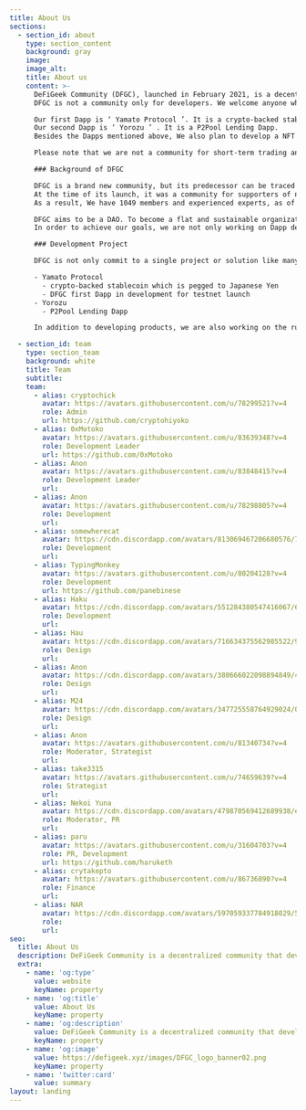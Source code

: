 ```yaml
---
title: About Us
sections:
  - section_id: about
    type: section_content
    background: gray
    image: 
    image_alt: 
    title: About us
    content: >-
      DeFiGeek Community (DFGC), launched in February 2021, is a decentralized community that develops DeFi Dapps and tools that contribute to Web3.
      DFGC is not a community only for developers. We welcome anyone who is interested in DeFi, and want to create an open community for every DeFier to share their thoughts and learn from each other.

      Our first Dapp is ‘ Yamato Protocol ’. It is a crypto-backed stablecoin which is pegged to Japanese Yen. 
      Our second Dapp is ‘ Yorozu ’ . It is a P2Pool Lending Dapp. 
      Besides the Dapps mentioned above, We also plan to develop a NFT platform and web3 tools to extend the token utility.

      Please note that we are not a community for short-term trading and speculation.

      ### Background of DFGC

      DFGC is a brand new community, but its predecessor can be traced back to 2017. 
      At the time of its launch, it was a community for supporters of new crypto projects to gather, communicate and share thoughts of the crypto market. More than 4 Years have passed since then, and the crypto market has grown significantly. So we rebranded ourselves and decided to transform ourselves into a development community which focuses on DeFi.
      As a result, We have 1049 members and experienced experts, as of October 25, 2021.

      DFGC aims to be a DAO. To become a flat and sustainable organization, we are making efforts to increase the fluidity within the allocation of roles to avoid authority. We welcome all members to demonstrate initiative and leadership.
      In order to achieve our goals, we are not only working on Dapp development, but also on establishing a code of conduct and guidelines to clarify discipline, values and objectives. We aim to be the most active and valuable community in Japanese-speaking communities, which focuses on the development of Web3 middleware and tools.

      ### Development Project

      DFGC is not only commit to a single project or solution like many other communities. With our experienced members, we are always exploring and developing multi-projects, which will be necessary to realize web3.

      - Yamato Protocol
        - crypto-backed stablecoin which is pegged to Japanese Yen
        - DFGC first Dapp in development for testnet launch
      - Yorozu
        - P2Pool Lending Dapp

      In addition to developing products, we are also working on the rules and governance flow that are necessary to grow a community.

  - section_id: team
    type: section_team
    background: white
    title: Team
    subtitle: 
    team:
      - alias: cryptochick
        avatar: https://avatars.githubusercontent.com/u/78299521?v=4
        role: Admin
        url: https://github.com/cryptohiyoko
      - alias: 0xMotoko
        avatar: https://avatars.githubusercontent.com/u/83639348?v=4
        role: Development Leader
        url: https://github.com/0xMotoko
      - alias: Anon
        avatar: https://avatars.githubusercontent.com/u/83848415?v=4
        role: Development Leader
        url: 
      - alias: Anon
        avatar: https://avatars.githubusercontent.com/u/78298805?v=4
        role: Development
        url: 
      - alias: somewherecat
        avatar: https://cdn.discordapp.com/avatars/813069467206680576/7e8ef1d6b3fb0d2bc8032ad7730e1997.png
        role: Development
        url: 
      - alias: TypingMonkey
        avatar: https://avatars.githubusercontent.com/u/80204128?v=4
        role: Development
        url: https://github.com/panebinese
      - alias: Haku
        avatar: https://cdn.discordapp.com/avatars/551284380547416067/61df30752ba58a549fec0429313736bf.png?size=240
        role: Development
        url: 
      - alias: Hau
        avatar: https://cdn.discordapp.com/avatars/716634375562985522/9bc72ba3ef70375685f793b198ef0a1a.png
        role: Design
        url: 
      - alias: Anon
        avatar: https://cdn.discordapp.com/avatars/380666022098894849/4e7faca113a08ed3c5f510b59335eed4.webp
        role: Design
        url: 
      - alias: M24
        avatar: https://cdn.discordapp.com/avatars/347725558764929024/062514185d7766e08c6a9bb0cd3c795f.webp
        role: Design
        url: 
      - alias: Anon
        avatar: https://avatars.githubusercontent.com/u/81340734?v=4
        role: Moderator, Strategist
        url: 
      - alias: take3315
        avatar: https://avatars.githubusercontent.com/u/74659639?v=4
        role: Strategist
        url: 
      - alias: Nekoi Yuna
        avatar: https://cdn.discordapp.com/avatars/479870569412689938/e7a0d22ced03b79922c9062d3eed2ff7.png
        role: Moderator, PR
        url: 
      - alias: paru
        avatar: https://avatars.githubusercontent.com/u/31604703?v=4
        role: PR, Development
        url: https://github.com/haruketh
      - alias: crytakepto
        avatar: https://avatars.githubusercontent.com/u/86736890?v=4
        role: Finance
        url: 
      - alias: NAR
        avatar: https://cdn.discordapp.com/avatars/597059337784918029/5c6130fb1d11e64c5e377c76b95ea4d8.png
        role: 
        url: 
seo:
  title: About Us
  description: DeFiGeek Community is a decentralized community that develops DeFi Dapps.
  extra:
    - name: 'og:type'
      value: website
      keyName: property
    - name: 'og:title'
      value: About Us
      keyName: property
    - name: 'og:description'
      value: DeFiGeek Community is a decentralized community that develops DeFi Dapps.
      keyName: property
    - name: 'og:image'
      value: https://defigeek.xyz/images/DFGC_logo_banner02.png
      keyName: property
    - name: 'twitter:card'
      value: summary
layout: landing
---
```

